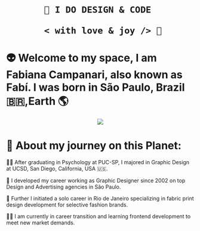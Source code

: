  <h1 align="center">  
    
    
    🎨 I DO DESIGN & CODE 

       < with love & joy /> 🤎  
</h1>


# 👽 Welcome to my space, I am Fabiana Campanari, also known as Fabí. I was born in São Paulo, Brazil 🇧🇷,Earth 🌎

<p align="center">
  <img src="https://user-images.githubusercontent.com/113218619/207962226-673d57ec-c076-47c4-8f8a-c1e57e834f6f.gif" />
</p>


                  
# 🚀 About my journey on this Planet:

👩‍🎓 After graduating in Psychology at PUC-SP, I majored in Graphic Design at UCSD, San Diego, California, USA 🇺🇸.

🎨 I developed my career working as Graphic Designer since 2002 on top Design and Advertising agencies in São Paulo.

👗 Further I initiated a solo career in Rio de Janeiro specializing in fabric print design development for selective fashion brands.

👩‍💻 I am currently in career transition and learning frontend development to meet new market demands. 
